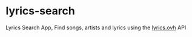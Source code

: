 # lyrics-search
Lyrics Search App, 
Find songs, artists and lyrics using the [lyrics.ovh](https://lyrics.ovh) API
